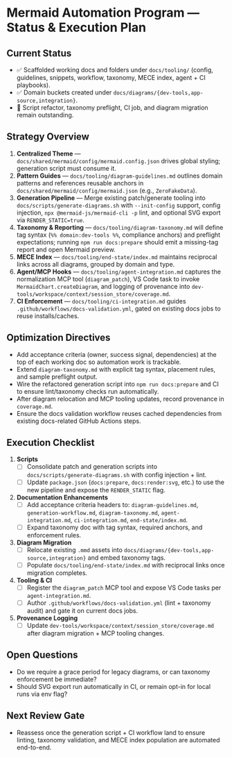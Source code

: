 # Mermaid Automation Program — Status & Execution Plan

## Current Status

- ✅ Scaffolded working docs and folders under `docs/tooling/` (config, guidelines, snippets, workflow, taxonomy, MECE index, agent + CI playbooks).
- ✅ Domain buckets created under `docs/diagrams/{dev-tools,app-source,integration}`.
- 🚧 Script refactor, taxonomy preflight, CI job, and diagram migration remain outstanding.

## Strategy Overview

1. **Centralized Theme** — `docs/shared/mermaid/config/mermaid.config.json` drives global styling; generation script must consume it.
2. **Pattern Guides** — `docs/tooling/diagram-guidelines.md` outlines domain patterns and references reusable anchors in `docs/shared/mermaid/config/mermaid.json` (e.g., `ZeroFakeData`).
3. **Generation Pipeline** — Merge existing patch/generate tooling into `docs/scripts/generate-diagrams.sh` with `--init-config` support, config injection, `npx @mermaid-js/mermaid-cli -p` lint, and optional SVG export via `RENDER_STATIC=true`.
4. **Taxonomy & Reporting** — `docs/tooling/diagram-taxonomy.md` will define tag syntax (`%% domain:dev-tools %%`, compliance anchors) and preflight expectations; running `npm run docs:prepare` should emit a missing-tag report and open Mermaid preview.
5. **MECE Index** — `docs/tooling/end-state/index.md` maintains reciprocal links across all diagrams, grouped by domain and type.
6. **Agent/MCP Hooks** — `docs/tooling/agent-integration.md` captures the normalization MCP tool (`diagram_patch`), VS Code task to invoke `MermaidChart.createDiagram`, and logging of provenance into `dev-tools/workspace/context/session_store/coverage.md`.
7. **CI Enforcement** — `docs/tooling/ci-integration.md` guides `.github/workflows/docs-validation.yml`, gated on existing docs jobs to reuse installs/caches.

## Optimization Directives

- Add acceptance criteria (owner, success signal, dependencies) at the top of each working doc so automation work is trackable.
- Extend `diagram-taxonomy.md` with explicit tag syntax, placement rules, and sample preflight output.
- Wire the refactored generation script into `npm run docs:prepare` and CI to ensure lint/taxonomy checks run automatically.
- After diagram relocation and MCP tooling updates, record provenance in `coverage.md`.
- Ensure the docs validation workflow reuses cached dependencies from existing docs-related GitHub Actions steps.

## Execution Checklist

1. **Scripts**
   - [ ] Consolidate patch and generation scripts into `docs/scripts/generate-diagrams.sh` with config injection + lint.
   - [ ] Update `package.json` (`docs:prepare`, `docs:render:svg`, etc.) to use the new pipeline and expose the `RENDER_STATIC` flag.
2. **Documentation Enhancements**
   - [ ] Add acceptance criteria headers to: `diagram-guidelines.md`, `generation-workflow.md`, `diagram-taxonomy.md`, `agent-integration.md`, `ci-integration.md`, `end-state/index.md`.
   - [ ] Expand taxonomy doc with tag syntax, required anchors, and enforcement rules.
3. **Diagram Migration**
   - [ ] Relocate existing `.mmd` assets into `docs/diagrams/{dev-tools,app-source,integration}` and embed taxonomy tags.
   - [ ] Populate `docs/tooling/end-state/index.md` with reciprocal links once migration completes.
4. **Tooling & CI**
   - [ ] Register the `diagram_patch` MCP tool and expose VS Code tasks per `agent-integration.md`.
   - [ ] Author `.github/workflows/docs-validation.yml` (lint + taxonomy audit) and gate it on current docs jobs.
5. **Provenance Logging**
   - [ ] Update `dev-tools/workspace/context/session_store/coverage.md` after diagram migration + MCP tooling changes.

## Open Questions

- Do we require a grace period for legacy diagrams, or can taxonomy enforcement be immediate?
- Should SVG export run automatically in CI, or remain opt-in for local runs via env flag?

## Next Review Gate

- Reassess once the generation script + CI workflow land to ensure linting, taxonomy validation, and MECE index population are automated end-to-end.
